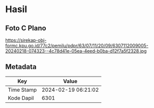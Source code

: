 # Hasil

## Foto C Plano

https://sirekap-obj-formc.kpu.go.id/77c2/pemilu/pdpr/63/07/11/20/09/6307112009005-20240218-074323--4c78d41e-05ea-4eed-b0ba-d12f7a5f2328.jpg


## Metadata

| Key        | Value               |
| ---------- | ------------------- |
| Time Stamp | 2024-02-19 06:21:02 |
| Kode Dapil | 6301                |




